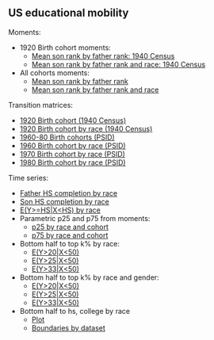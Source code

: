 ## US educational mobility

Moments:
- 1920 Birth cohort moments:
    - [Mean son rank by father rank: 1940 Census](https://media.githubusercontent.com/media/arjunsrini/mobility-results/main/figs/moms/moms_1920bc.png)
    - [Mean son rank by father rank and race: 1940 Census](https://media.githubusercontent.com/media/arjunsrini/mobility-results/main/figs/moms/moms_1920bc_race.png)
- All cohorts moments:
    - [Mean son rank by father rank](https://media.githubusercontent.com/media/arjunsrini/mobility-results/main/figs/moms/father-son-rank.png)
    - [Mean son rank by father rank and race](https://media.githubusercontent.com/media/arjunsrini/mobility-results/main/figs/moms/father-son-rank-race.png)

Transition matrices:
- [1920 Birth cohort (1940 Census)](./1920_tms)
- [1920 Birth cohort by race (1940 Census)](./1920_tms_race)
- [1960-80 Birth cohorts (PSID)](./psid_tms)
- [1960 Birth cohort by race (PSID)](./1960psid_tms_race)
- [1970 Birth cohort by race (PSID)](./1970psid_tms_race)
- [1980 Birth cohort by race (PSID)](./1980psid_tms_race)

Time series:
- [Father HS completion by race](https://media.githubusercontent.com/media/arjunsrini/mobility-results/main/figs/levels/father_hs.png)
- [Son HS completion by race](https://media.githubusercontent.com/media/arjunsrini/mobility-results/main/figs/levels/son_hs.png)
- [E(Y>=HS\|X<HS) by race](https://media.githubusercontent.com/media/arjunsrini/mobility-results/main/figs/levels/upmob.png)
- Parametric p25 and p75 from moments:
    - [p25 by race and cohort](https://media.githubusercontent.com/media/arjunsrini/mobility-results/main/figs/param/p25_by_cohort.png)
    - [p75 by race and cohort](https://media.githubusercontent.com/media/arjunsrini/mobility-results/main/figs/param/p75_by_cohort.png)
- Bottom half to top k% by race:
    - [E(Y>20\|X<50)](https://media.githubusercontent.com/media/arjunsrini/mobility-results/main/figs/ts/ts_bh_20.png)
    - [E(Y>25\|X<50)](https://media.githubusercontent.com/media/arjunsrini/mobility-results/main/figs/ts/ts_bh_25.png)
    - [E(Y>33\|X<50)](https://media.githubusercontent.com/media/arjunsrini/mobility-results/main/figs/ts/ts_bh_33.png)
- Bottom half to top k% by race and gender:
    - [E(Y>20\|X<50)](https://media.githubusercontent.com/media/arjunsrini/mobility-results/main/figs/ts/ts_bh_20_gndr.png)
    - [E(Y>25\|X<50)](https://media.githubusercontent.com/media/arjunsrini/mobility-results/main/figs/ts/ts_bh_25_gndr.png)
    - [E(Y>33\|X<50)](https://media.githubusercontent.com/media/arjunsrini/mobility-results/main/figs/ts/ts_bh_33_gndr.png)
- Bottom half to hs, college by race
    - [Plot](https://media.githubusercontent.com/media/arjunsrini/mobility-results/main/figs/ts/ts_bh_levels.png)
    - [Boundaries by dataset](./boundaries)